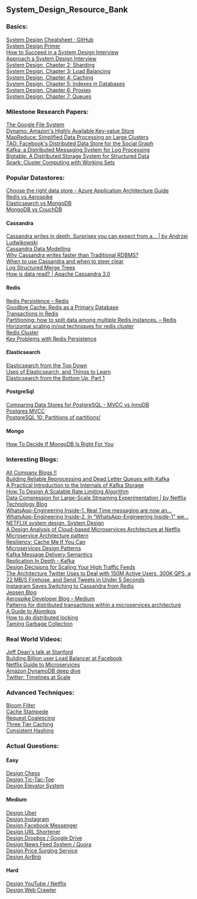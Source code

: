 ## System_Design_Resource_Bank

### Basics:
[System Design Cheatsheet · GitHub](https://gist.github.com/vasanthk/485d1c25737e8e72759f)
</br>
[System Design Primer](https://github.com/donnemartin/system-design-primer)
</br>
[How to Succeed in a System Design Interview]()
</br>
[Approach a System Design Interview]()
</br>
[System Design, Chapter 2: Sharding]()
</br>
[System Design, Chapter 3: Load Balancing]()
</br>
[System Design, Chapter 4: Caching]()
</br>
[System Design, Chapter 5: Indexes in Databases]()
</br>
[System Design, Chapter 6: Proxies]()
</br>
[System Design, Chapter 7: Queues]()
</br>

### Milestone Research Papers:
[The Google File System]()
</br>
[Dynamo: Amazon's Highly Available Key-value Store]()
</br>
[MapReduce: Simplified Data Processing on Large Clusters]()
</br>
[TAO: Facebook's Distributed Data Store for the Social Graph]()
</br>
[Kafka: a Distributed Messaging System for Log Processing]()
</br>
[Bigtable: A Distributed Storage System for Structured Data]()
</br>
[Spark: Cluster Computing with Working Sets]()


### Popular Datastores:
[Choose the right data store - Azure Application Architecture Guide]()
</br>
[Redis vs Aerospike]()
</br>
[Elasticsearch vs MongoDB]()
</br>
[MongoDB vs CouchDB]()

#### Cassandra
[Cassandra writes in depth. Surprises you can expect from a… | by Andrzej Ludwikowski]()
</br>
[Cassandra Data Modelling]()
</br>
[Why Cassandra writes faster than Traditional RDBMS?]()
</br>
[When to use Cassandra and when to steer clear]()
</br>
[Log Structured Merge Trees]()
</br>
[How is data read? | Apache Cassandra 3.0]()


#### Redis
[Redis Persistence – Redis]()
</br>
[Goodbye Cache: Redis as a Primary Database]()
</br>
[Transactions in Redis]()
</br>
[Partitioning: how to split data among multiple Redis instances. – Redis]()
</br>
[Horizontal scaling in/out techniques for redis cluster]()
</br>
[Redis Cluster]()
</br>
[Key Problems with Redis Persistence]()

#### Elasticsearch
[Elasticsearch from the Top Down]()
</br>
[Uses of Elasticsearch, and Things to Learn]()
</br>
[Elasticsearch from the Bottom Up, Part 1]()
</br>

#### PostgreSql
[Comparing Data Stores for PostgreSQL - MVCC vs InnoDB]()
</br>
[Postgres MVCC]()
</br>
[PostgreSQL 10: Partitions of partitions!]()

#### Mongo
[How To Decide If MongoDB Is Right For You]()


### Interesting Blogs:
[All Company Blogs !!]()
</br>
[Building Reliable Reprocessing and Dead Letter Queues with Kafka]()
</br>
[A Practical Introduction to the Internals of Kafka Storage]()
</br>
[How To Design A Scalable Rate Limiting Algorithm]()
</br>
[Data Compression for Large-Scale Streaming Experimentation | by Netflix Technology Blog]()
</br>
[WhatsApp-Engineering Inside-1. Real Time messaging are now an…]()
</br>
[WhatsApp-Engineering Inside-2. In “WhatsApp-Engineering Inside-1” we…]()
</br>
[NETFLIX system design. System Design]()
</br>
[A Design Analysis of Cloud-based Microservices Architecture at Netflix]()
</br>
[Microservice Architecture pattern]()
</br>
[Resiliency: Cache Me If You Can]()
</br>
[Microservices Design Patterns]()
</br>
[Kafka Message Delivery Semantics]()
</br>
[Replication In Depth - Kafka]()
</br>
[Design Decisions for Scaling Your High Traffic Feeds]()
</br>
[The Architecture Twitter Uses to Deal with 150M Active Users, 300K QPS, a 22 MB/S Firehose, and Send Tweets in Under 5 Seconds]()
</br>
[Instagram Saves Switching to Cassandra from Redis]()
</br>
[Jepsen Blog]()
</br>
[Aerospike Developer Blog – Medium]()
</br>
[Patterns for distributed transactions within a microservices architecture]()
</br>
[A Guide to Atomikos]()
</br>
[How to do distributed locking]()
</br>
[Taming Garbage Collection]()


### Real World Videos:
[Jeff Dean's talk at Stanford]()
</br>
[Building Billion user Load Balancer at Facebook]()
</br>
[Netflix Guide to Microservices]()
</br>
[Amazon DynamoDB deep dive]()
</br>
[Twitter: Timelines at Scale]()

### Advanced Techniques:
[Bloom Filter]()
</br>
[Cache Stampede]()
</br>
[Request Coalescing]()
</br>
[Three Tier Caching]()
</br>
[Consistent Hashing]()


### Actual Questions:

#### Easy
[Design Chess]()
</br>
[Design Tic-Tac-Toe]()
</br>
[Design Elevator System]()

#### Medium
[Design Uber]()
</br>
[Design Instagram]()
</br>
[Design Facebook Messenger]()
</br>
[Design URL Shortener]()
</br>
[Design Dropbox / Google Drive]()
</br>
[Design News Feed System / Quora]()
</br>
[Design Price Surging Service]()
</br>
[Design AirBnb]()

#### Hard
[Design YouTube / Netflix]()
</br>
[Design Web Crawler]()

